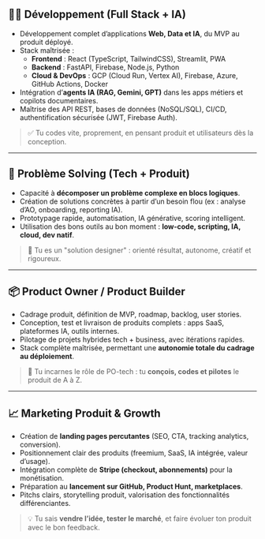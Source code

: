 ## 🧑‍💻 Développement (Full Stack + IA)

- Développement complet d’applications **Web, Data et IA**, du MVP au produit déployé.
- Stack maîtrisée :
  - **Frontend** : React (TypeScript, TailwindCSS), Streamlit, PWA
  - **Backend** : FastAPI, Firebase, Node.js, Python
  - **Cloud & DevOps** : GCP (Cloud Run, Vertex AI), Firebase, Azure, GitHub Actions, Docker
- Intégration d’**agents IA (RAG, Gemini, GPT)** dans les apps métiers et copilots documentaires.
- Maîtrise des API REST, bases de données (NoSQL/SQL), CI/CD, authentification sécurisée (JWT, Firebase Auth).

> ✅ Tu codes vite, proprement, en pensant produit et utilisateurs dès la conception.

---

## 🧠 Problème Solving (Tech + Produit)

- Capacité à **décomposer un problème complexe en blocs logiques**.
- Création de solutions concrètes à partir d’un besoin flou (ex : analyse d’AO, onboarding, reporting IA).
- Prototypage rapide, automatisation, IA générative, scoring intelligent.
- Utilisation des bons outils au bon moment : **low-code, scripting, IA, cloud, dev natif**.

> 🚀 Tu es un "solution designer" : orienté résultat, autonome, créatif et rigoureux.

---

## 📦 Product Owner / Product Builder

- Cadrage produit, définition de MVP, roadmap, backlog, user stories.
- Conception, test et livraison de produits complets : apps SaaS, plateformes IA, outils internes.
- Pilotage de projets hybrides tech + business, avec itérations rapides.
- Stack complète maîtrisée, permettant une **autonomie totale du cadrage au déploiement**.

> 🎯 Tu incarnes le rôle de PO-tech : tu **conçois, codes et pilotes** le produit de A à Z.

---

## 📈 Marketing Produit & Growth

- Création de **landing pages percutantes** (SEO, CTA, tracking analytics, conversion).
- Positionnement clair des produits (freemium, SaaS, IA intégrée, valeur d’usage).
- Intégration complète de **Stripe (checkout, abonnements)** pour la monétisation.
- Préparation au **lancement sur GitHub, Product Hunt, marketplaces**.
- Pitchs clairs, storytelling produit, valorisation des fonctionnalités différenciantes.

> 💡 Tu sais **vendre l’idée, tester le marché**, et faire évoluer ton produit avec le bon feedback.